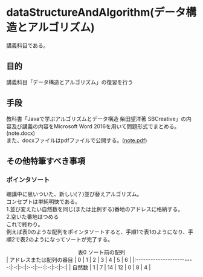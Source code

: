 ﻿# dataStructureAndAlgorithm(データ構造とアルゴリズム)
講義科目である。
## 目的
講義科目「データ構造とアルゴリズム」の復習を行う  
## 手段
教科書「Javaで学ぶアルゴリズムとデータ構造 柴田望洋著 SBCreative」の内容及び講義の内容をMicrosoft Word 2016を用いて問題形式でまとめる。(note.docx)  
また、docxファイルはpdfファイルで公開する。([note.pdf](https://github.com/17ec084/grade2-2/raw/master/dataStructureAndAlgorithm/note.pdf))
## その他特筆すべき事項

### ポインタソート
聴講中に思いついた、新しい(？)並び替えアルゴリズム。  
コンセプトは単純明快である。  
1.並び変えたい自然数を同じ(または比例する)番地のアドレスに格納する。  
2.空いた番地はつめる  
これで終わり。  
例えば表0のような配列をポインタソートすると、手順1で表1のようになり、手順2で表2のようになってソートが完了する。  
<Div Align="center">表0 ソート前の配列</Div>  
| アドレスまたは配列の番目 | 0 | 1 |  2 |  3 | 4 | 5 | 6 |
|:------------------------:|:-:|:-:|:--:|:--:|:-:|:-:|:-:|
|          自然数          | 1 | 7 | 14 | 12 | 0 | 8 | 4 |
